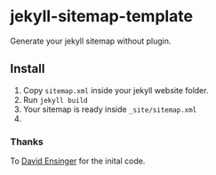 # jekyll-sitemap-template

Generate your jekyll sitemap without plugin.

## Install

1. Copy `sitemap.xml` inside your jekyll website folder.
2. Run `jekyll build`
3. Your sitemap is ready inside `_site/sitemap.xml`
4. 

### Thanks
To [David Ensinger](http://davidensinger.com/2013/11/building-a-better-sitemap-xml-with-jekyll/) for the inital code.
